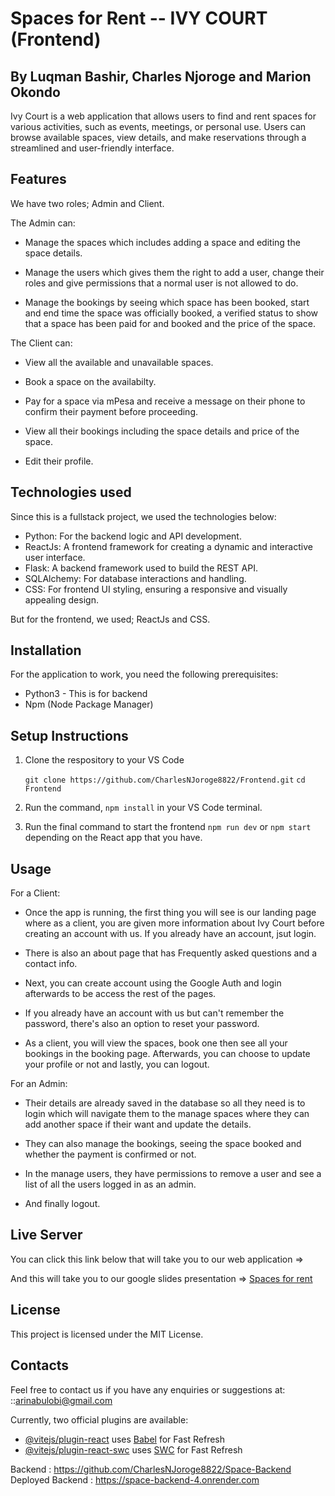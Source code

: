 # Spaces for Rent -- IVY COURT (Frontend)
## By Luqman Bashir, Charles Njoroge and Marion Okondo

Ivy Court is a web application that allows users to find and rent spaces for various activities, such as events, meetings, or personal use. Users can browse available spaces, view details, and make reservations through a streamlined and user-friendly interface.

## Features
We have two roles; Admin and Client. 

The Admin can: 
- Manage the spaces which includes adding a space and editing the space details.
  
- Manage the users which gives them the right to add a user, change their roles and give permissions that a normal user is not allowed to do.
  
- Manage the bookings by seeing which space has been booked, start and end time the space was officially booked, a verified status to show that a space has been paid for and booked and the price of the space.

The Client can:
- View all the available and unavailable spaces.
  
- Book a space on the availabilty.
  
- Pay for a space via mPesa and receive a message on their phone to confirm their payment before proceeding.
  
- View all their bookings including the space details and price of the space.
  
- Edit their profile.

## Technologies used
Since this is a fullstack project, we used the technologies below:

- Python: For the backend logic and API development.
- ReactJs: A frontend framework for creating a dynamic and interactive user interface.
- Flask: A backend framework used to build the REST API.
- SQLAlchemy: For database interactions and handling.
- CSS: For frontend UI styling, ensuring a responsive and visually appealing design.

But for the frontend, we used; ReactJs and CSS.

## Installation

For the application to work, you need the following prerequisites: 

- Python3 - This is for backend
- Npm (Node Package Manager)

## Setup Instructions

1. Clone the respository to your VS Code
   
    `git clone https://github.com/CharlesNJoroge8822/Frontend.git` 
    `cd Frontend`

2. Run the command, `npm install` in your VS Code terminal.
3. Run the final command to start the frontend `npm run dev` or `npm start` depending on the React app that you have.

## Usage

For a Client:

- Once the app is running, the first thing you will see is our landing page where as a client, you are given more information about Ivy Court before creating an account with us. If you already have an account, jsut login.
  
- There is also an about page that has Frequently asked questions and a contact info.

- Next, you can create account using the Google Auth and login afterwards to be access the rest of the pages.

- If you already have an account with us but can't remember the password, there's also an option to reset your password.
  
- As a client, you will view the spaces, book one then see all your bookings in the booking page. Afterwards, you can choose to update your profile or not and lastly, you can logout.

For an Admin:

- Their details are already saved in the database so all they need is to login which will navigate them to the manage spaces where they can add another space if their want and update the details.
  
- They can also manage the bookings, seeing the space booked and whether the payment is confirmed or not.
  
- In the manage users, they have permissions to remove a user and see a list of all the users logged in as an admin.
  
- And finally logout.

## Live Server
You can click this link below that will take you to our web application => 

And this will take you to our google slides presentation => [Spaces for rent ](https://www.canva.com/design/DAGgwe04SG4/HXw4iJJb9V73V67SuT7trg/edit?utm_content=DAGgwe04SG4&utm_campaign=designshare&utm_medium=link2&utm_source=sharebutton)

## License
This project is licensed under the MIT License.

## Contacts
Feel free to contact us if you have any enquiries or suggestions at:
::arinabulobi@gmail.com


Currently, two official plugins are available:

- [@vitejs/plugin-react](https://github.com/vitejs/vite-plugin-react/blob/main/packages/plugin-react/README.md) uses [Babel](https://babeljs.io/) for Fast Refresh
- [@vitejs/plugin-react-swc](https://github.com/vitejs/vite-plugin-react-swc) uses [SWC](https://swc.rs/) for Fast Refresh

Backend : https://github.com/CharlesNJoroge8822/Space-Backend
Deployed Backend : https://space-backend-4.onrender.com
